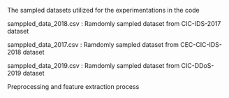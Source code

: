 The sampled datasets utilized for the experimentations in the code



samppled_data_2018.csv : Ramdomly sampled dataset from CIC-IDS-2017 dataset


samppled_data_2017.csv : Ramdomly sampled dataset from CEC-CIC-IDS-2018 dataset


samppled_data_2019.csv : Ramdomly sampled dataset from CIC-DDoS-2019 dataset

Preprocessing and feature extraction process
